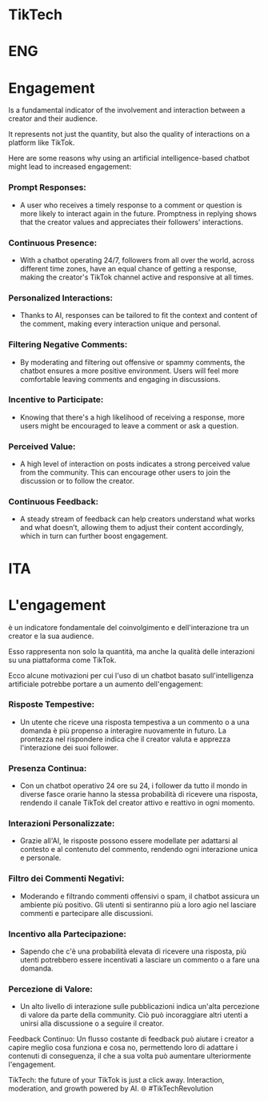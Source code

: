 # TikTech

# ENG

# Engagement 
Is a fundamental indicator of the involvement and interaction between a creator and their audience. 

It represents not just the quantity, but also the quality of interactions on a platform like TikTok. 

Here are some reasons why using an artificial intelligence-based chatbot might lead to increased engagement:

### Prompt Responses: 

- A user who receives a timely response to a comment or question is more likely to interact again in the future. Promptness in replying shows that the creator values and appreciates their followers' interactions.


### Continuous Presence: 

- With a chatbot operating 24/7, followers from all over the world, across different time zones, have an equal chance of getting a response, making the creator's TikTok channel active and responsive at all times.


### Personalized Interactions: 

- Thanks to AI, responses can be tailored to fit the context and content of the comment, making every interaction unique and personal.


### Filtering Negative Comments: 

- By moderating and filtering out offensive or spammy comments, the chatbot ensures a more positive environment. Users will feel more comfortable leaving comments and engaging in discussions.


### Incentive to Participate: 

- Knowing that there's a high likelihood of receiving a response, more users might be encouraged to leave a comment or ask a question.


### Perceived Value: 

- A high level of interaction on posts indicates a strong perceived value from the community. This can encourage other users to join the discussion or to follow the creator.

### Continuous Feedback: 

- A steady stream of feedback can help creators understand what works and what doesn’t, allowing them to adjust their content accordingly, which in turn can further boost engagement.


# ITA

# L'engagement 

è un indicatore fondamentale del coinvolgimento e dell'interazione tra un creator e la sua audience. 

Esso rappresenta non solo la quantità, ma anche la qualità delle interazioni su una piattaforma come TikTok. 

Ecco alcune motivazioni per cui  l'uso di un chatbot basato sull'intelligenza artificiale potrebbe portare a un aumento dell'engagement:

### Risposte Tempestive: 

- Un utente che riceve una risposta tempestiva a un commento o a una domanda è più propenso a interagire nuovamente in futuro. La prontezza nel rispondere indica che il creator valuta e apprezza l'interazione dei suoi follower.


### Presenza Continua: 

- Con un chatbot operativo 24 ore su 24, i follower da tutto il mondo in diverse fasce orarie hanno la stessa probabilità di ricevere una risposta, rendendo il canale TikTok del creator attivo e reattivo in ogni momento.

### Interazioni Personalizzate: 

- Grazie all'AI, le risposte possono essere modellate per adattarsi al contesto e al contenuto del commento, rendendo ogni interazione unica e personale.

### Filtro dei Commenti Negativi: 

- Moderando e filtrando commenti offensivi o spam, il chatbot assicura un ambiente più positivo. Gli utenti si sentiranno più a loro agio nel lasciare commenti e partecipare alle discussioni.

### Incentivo alla Partecipazione: 

- Sapendo che c'è una probabilità elevata di ricevere una risposta, più utenti potrebbero essere incentivati a lasciare un commento o a fare una domanda.

### Percezione di Valore: 

- Un alto livello di interazione sulle pubblicazioni indica un'alta percezione di valore da parte della community. Ciò può incoraggiare altri utenti a unirsi alla discussione o a seguire il creator.

Feedback Continuo: Un flusso costante di feedback può aiutare i creator a capire meglio cosa funziona e cosa no, permettendo loro di adattare i contenuti di conseguenza, il che a sua volta può aumentare ulteriormente l'engagement.


TikTech: the future of your TikTok is just a click away. Interaction, moderation, and growth powered by AI. 🌐 #TikTechRevolution
